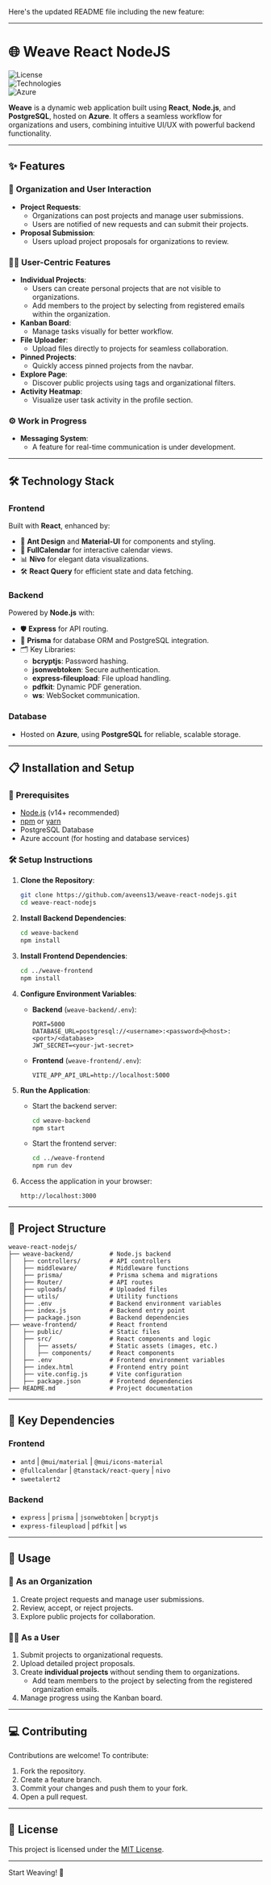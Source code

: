 Here's the updated README file including the new feature:

---

# 🌐 **Weave React NodeJS**  
![License](https://img.shields.io/badge/License-MIT-blue)  
![Technologies](https://img.shields.io/badge/Technologies-React%20%7C%20Node.js%20%7C%20PostgreSQL-green)  
![Azure](https://img.shields.io/badge/Hosted%20On-Azure-blueviolet)  

**Weave** is a dynamic web application built using **React**, **Node.js**, and **PostgreSQL**, hosted on **Azure**. It offers a seamless workflow for organizations and users, combining intuitive UI/UX with powerful backend functionality.

---

## ✨ **Features**

### 🚀 **Organization and User Interaction**  
- **Project Requests**:
  - Organizations can post projects and manage user submissions.
  - Users are notified of new requests and can submit their projects.
- **Proposal Submission**:
  - Users upload project proposals for organizations to review.

### 🧑‍💻 **User-Centric Features**  
- **Individual Projects**:
  - Users can create personal projects that are not visible to organizations.
  - Add members to the project by selecting from registered emails within the organization.
- **Kanban Board**:
  - Manage tasks visually for better workflow.
- **File Uploader**:
  - Upload files directly to projects for seamless collaboration.
- **Pinned Projects**:
  - Quickly access pinned projects from the navbar.
- **Explore Page**:
  - Discover public projects using tags and organizational filters.
- **Activity Heatmap**:
  - Visualize user task activity in the profile section.

### ⚙️ **Work in Progress**  
- **Messaging System**:
  - A feature for real-time communication is under development.

---

## 🛠️ **Technology Stack**

### **Frontend**  
Built with **React**, enhanced by:  
- 🎨 **Ant Design** and **Material-UI** for components and styling.  
- 📅 **FullCalendar** for interactive calendar views.  
- 📊 **Nivo** for elegant data visualizations.  
- 🛠️ **React Query** for efficient state and data fetching.  

### **Backend**  
Powered by **Node.js** with:  
- 🛡️ **Express** for API routing.  
- 🔗 **Prisma** for database ORM and PostgreSQL integration.  
- 🗂️ Key Libraries:
  - **bcryptjs**: Password hashing.
  - **jsonwebtoken**: Secure authentication.
  - **express-fileupload**: File upload handling.
  - **pdfkit**: Dynamic PDF generation.
  - **ws**: WebSocket communication.

### **Database**  
- Hosted on **Azure**, using **PostgreSQL** for reliable, scalable storage.

---

## 📋 **Installation and Setup**

### 🔧 **Prerequisites**
- [Node.js](https://nodejs.org/) (v14+ recommended)  
- [npm](https://www.npmjs.com/) or [yarn](https://yarnpkg.com/)  
- PostgreSQL Database  
- Azure account (for hosting and database services)

### 🛠️ **Setup Instructions**

1. **Clone the Repository**:
   ```bash
   git clone https://github.com/aveens13/weave-react-nodejs.git
   cd weave-react-nodejs
   ```

2. **Install Backend Dependencies**:
   ```bash
   cd weave-backend
   npm install
   ```

3. **Install Frontend Dependencies**:
   ```bash
   cd ../weave-frontend
   npm install
   ```

4. **Configure Environment Variables**:
   - **Backend** (`weave-backend/.env`):  
     ```env
     PORT=5000
     DATABASE_URL=postgresql://<username>:<password>@<host>:<port>/<database>
     JWT_SECRET=<your-jwt-secret>
     ```
   - **Frontend** (`weave-frontend/.env`):  
     ```env
     VITE_APP_API_URL=http://localhost:5000
     ```

5. **Run the Application**:
   - Start the backend server:
     ```bash
     cd weave-backend
     npm start
     ```
   - Start the frontend server:
     ```bash
     cd ../weave-frontend
     npm run dev
     ```

6. Access the application in your browser:  
   ```plaintext
   http://localhost:3000
   ```

---

## 📁 **Project Structure**

```plaintext
weave-react-nodejs/
├── weave-backend/          # Node.js backend
│   ├── controllers/        # API controllers
│   ├── middleware/         # Middleware functions
│   ├── prisma/             # Prisma schema and migrations
│   ├── Router/             # API routes
│   ├── uploads/            # Uploaded files
│   ├── utils/              # Utility functions
│   ├── .env                # Backend environment variables
│   ├── index.js            # Backend entry point
│   ├── package.json        # Backend dependencies
├── weave-frontend/         # React frontend
│   ├── public/             # Static files
│   ├── src/                # React components and logic
│   │   ├── assets/         # Static assets (images, etc.)
│   │   ├── components/     # React components
│   ├── .env                # Frontend environment variables
│   ├── index.html          # Frontend entry point
│   ├── vite.config.js      # Vite configuration
│   ├── package.json        # Frontend dependencies
├── README.md               # Project documentation
```

---

## 🔑 **Key Dependencies**

### **Frontend**  
- `antd` | `@mui/material` | `@mui/icons-material`  
- `@fullcalendar` | `@tanstack/react-query` | `nivo`  
- `sweetalert2`  

### **Backend**  
- `express` | `prisma` | `jsonwebtoken` | `bcryptjs`  
- `express-fileupload` | `pdfkit` | `ws`  

---

## 🙌 **Usage**

### 🎯 **As an Organization**  
1. Create project requests and manage user submissions.  
2. Review, accept, or reject projects.  
3. Explore public projects for collaboration.  

### 🧑‍💻 **As a User**  
1. Submit projects to organizational requests.  
2. Upload detailed project proposals.  
3. Create **individual projects** without sending them to organizations.  
   - Add team members to the project by selecting from the registered organization emails.  
4. Manage progress using the Kanban board.  

---

## 💻 **Contributing**

Contributions are welcome! To contribute:  
1. Fork the repository.  
2. Create a feature branch.  
3. Commit your changes and push them to your fork.  
4. Open a pull request.  

---

## 📜 **License**  
This project is licensed under the [MIT License](LICENSE).  

---

Start Weaving! 🚀
